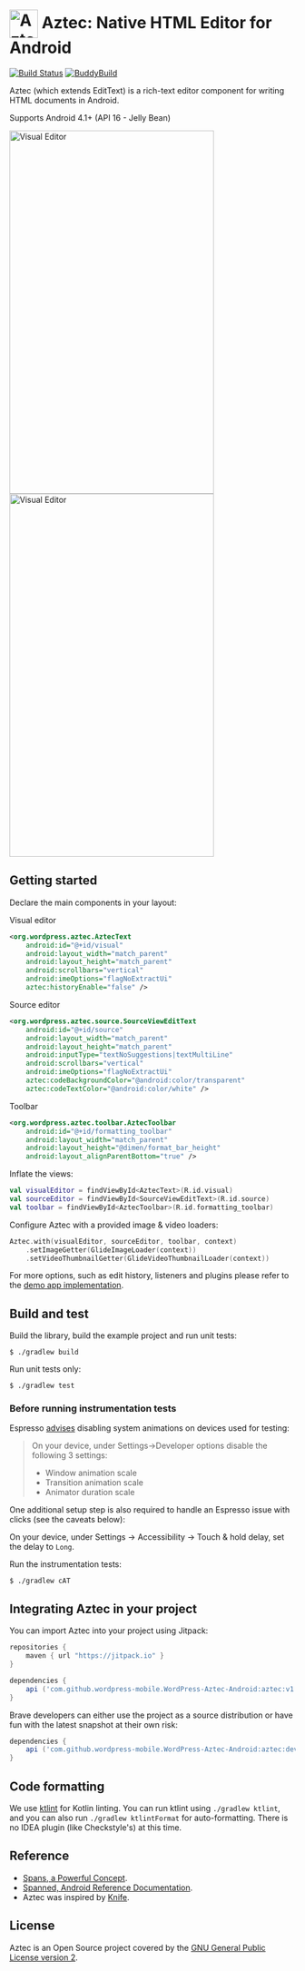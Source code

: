 <h1><img align="center" width=50px height=50px src="https://github.com/wordpress-mobile/AztecEditor-iOS/raw/develop/RepoAssets/aztec.png" alt="Aztec Logo"/>&nbsp;Aztec: Native HTML Editor for Android</h1>

[![Build Status](https://travis-ci.org/wordpress-mobile/AztecEditor-Android.svg?branch=develop)](https://travis-ci.org/wordpress-mobile/AztecEditor-Android)
[![BuddyBuild](https://dashboard.buddybuild.com/api/statusImage?appID=5800168c52aea90100a973ed&branch=develop&build=latest)](https://dashboard.buddybuild.com/apps/5800168c52aea90100a973ed/build/latest)

Aztec (which extends EditText) is a rich-text editor component for writing HTML
documents in Android.

Supports Android 4.1+ (API 16 - Jelly Bean)

<img align="center" width=360px height=640px src="https://github.com/wordpress-mobile/AztecEditor-Android/raw/develop/visual_editor.png" alt="Visual Editor"/> <img align="center" width=360px height=640px src="https://github.com/wordpress-mobile/AztecEditor-Android/raw/develop/code_editor.png" alt="Visual Editor"/>

## Getting started

Declare the main components in your layout:

Visual editor
```XML
<org.wordpress.aztec.AztecText
    android:id="@+id/visual"
    android:layout_width="match_parent"
    android:layout_height="match_parent"
    android:scrollbars="vertical"
    android:imeOptions="flagNoExtractUi"
    aztec:historyEnable="false" />
```
Source editor
```XML
<org.wordpress.aztec.source.SourceViewEditText
    android:id="@+id/source"
    android:layout_width="match_parent"
    android:layout_height="match_parent"
    android:inputType="textNoSuggestions|textMultiLine"
    android:scrollbars="vertical"
    android:imeOptions="flagNoExtractUi"
    aztec:codeBackgroundColor="@android:color/transparent"
    aztec:codeTextColor="@android:color/white" />
```

Toolbar
```XML
<org.wordpress.aztec.toolbar.AztecToolbar
    android:id="@+id/formatting_toolbar"
    android:layout_width="match_parent"
    android:layout_height="@dimen/format_bar_height"
    android:layout_alignParentBottom="true" />
```

Inflate the views:
```kotlin
val visualEditor = findViewById<AztecText>(R.id.visual)
val sourceEditor = findViewById<SourceViewEditText>(R.id.source)
val toolbar = findViewById<AztecToolbar>(R.id.formatting_toolbar)
```

Configure Aztec with a provided image & video loaders:
```kotlin
Aztec.with(visualEditor, sourceEditor, toolbar, context)
    .setImageGetter(GlideImageLoader(context))
    .setVideoThumbnailGetter(GlideVideoThumbnailLoader(context))
```

For more options, such as edit history, listeners and plugins please refer to the [demo app implementation](https://github.com/wordpress-mobile/AztecEditor-Android/blob/develop/app/src/main/kotlin/org/wordpress/aztec/demo/MainActivity.kt).

## Build and test

Build the library, build the example project and run unit tests:

```shell
$ ./gradlew build
```

Run unit tests only:

```shell
$ ./gradlew test
```

### Before running instrumentation tests

Espresso [advises](https://google.github.io/android-testing-support-library/docs/espresso/setup/#setup-your-test-environment) disabling system animations on devices used for testing:

> On your device, under Settings->Developer options disable the following 3 settings:
>
> - Window animation scale
> - Transition animation scale
> - Animator duration scale

One additional setup step is also required to handle an Espresso issue with clicks (see the caveats below):

On your device, under Settings -> Accessibility -> Touch & hold delay, set the delay to `Long`.

Run the instrumentation tests:

```shell
$ ./gradlew cAT
```

## Integrating Aztec in your project

You can import Aztec into your project using Jitpack:
```gradle
repositories {
    maven { url "https://jitpack.io" }
}
```
```gradle
dependencies {
    api ('com.github.wordpress-mobile.WordPress-Aztec-Android:aztec:v1.3.7')
}
```

Brave developers can either use the project as a source distribution
or have fun with the latest snapshot at their own risk:

```gradle
dependencies {
    api ('com.github.wordpress-mobile.WordPress-Aztec-Android:aztec:develop-SNAPSHOT')
}
```

## Code formatting

We use [ktlint](https://github.com/shyiko/ktlint) for Kotlin linting. You can run ktlint using `./gradlew ktlint`, and you can also run `./gradlew ktlintFormat` for auto-formatting. There is no IDEA plugin (like Checkstyle's) at this time.

## Reference

* [Spans, a Powerful Concept](http://flavienlaurent.com/blog/2014/01/31/spans/ "Spans, a Powerful Concept.").
* [Spanned, Android Reference Documentation](http://developer.android.com/reference/android/text/Spanned.html "Spanned | Android Developers").
* Aztec was inspired by [Knife](https://github.com/mthli/Knife).

## License

Aztec is an Open Source project covered by the
[GNU General Public License version 2](LICENSE.md).
